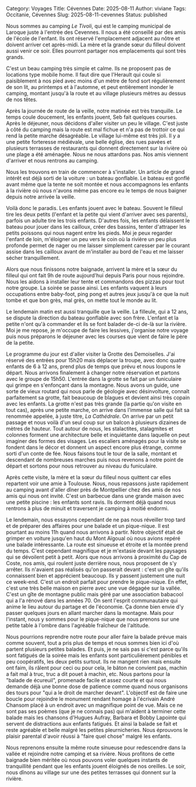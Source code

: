 Category: Voyages
Title: Cévennes
Date: 2025-08-11
Author: viviane
Tags: Occitanie, Cévennes
Slug: 2025-08-11-cevennes
Status: published

Nous sommes au camping *Le Tivoli*, qui est le camping municipal de Laroque juste à l'entrée des Cevennes. Il nous a été conseillé par des amis de l'école de l'enfant. Ils ont réservé l'emplacement adjacent au nôtre et doivent arriver cet après-midi. La mère et la grande sœur du filleul doivent aussi venir ce soir. Elles pourront partager nos emplacements qui sont très grands.

C'est un beau camping très simple et calme. Ils ne proposent pas de locations type mobile home. Il faut dire que l'Herault qui coule si paisiblement à nos pied avec moins d'un mètre de fond sort régulièrement de son lit, au printemps et à l'automne, et peut entièrement inonder le camping, montant jusqu'à la route et au village plusieurs mètres au dessus de nos têtes.

Après la journée de route de la veille, notre matinée est très tranquille. Le temps coule doucement, les enfants jouent, Seb fait quelques courses. Après le déjeuner, nous décidons d'aller visiter un peu le village. C'est juste à côté du camping mais la route est mal fichue et n'a pas de trottoir ce qui rend la petite marche désagréable. Le village lui-même est très joli. Il y a une petite forteresse médiévale, une belle église, des rues pavées et plusieurs terrasses de restaurants qui donnent directement sur la rivière où une plage a été aménagée. Nous ne nous attardons pas. Nos amis viennent d'arriver et nous rentrons au camping.

Nous les trouvons en train de commencer à s'installer. Un article de grand intérêt est déjà sorti de la voiture : un bateau gonflable. Le bateau est gonflé avant même que la tente ne soit montée et nous accompagnons les enfants à la rivière où nous n'avons même pas encore eu le temps de nous baigner depuis notre arrivée la veille.

Voilà donc le paradis. Les enfants jouent avec le bateau. Souvent le filleul tire les deux petits (l'enfant et la petite qui vient d'arriver avec ses parents), parfois un adulte tire les trois enfants. D'autres fois, les enfants délaissent le bateau pour jouer dans les cailloux, créer des bassins, tenter d'attraper les petits poissons qui nous nagent entre les pieds. Moi je peux regarder l'enfant de loin, m'éloigner un peu vers le coin où la rivière un peu plus profonde permet de nager ou me laisser simplement caresser par le courant assise dans les cailloux avant de m'installer au bord de l'eau et me laisser sécher tranquillement.

Alors que nous finissons notre baignade, arrivent la mère et la sœur du filleul qui ont fait 9h de route aujourd'hui depuis Paris pour nous rejoindre. Nous les aidons à installer leur tente et commandons des pizzas pour tout notre groupe. La soirée se passe ainsi. Les enfants vaquent à leurs occupations entre baby-foot, ping pong et autres jeux jusqu'à ce que la nuit tombe et que bon grès, mal grès, on mette tout le monde au lit.

Le lendemain matin est aussi tranquille que la veille. La filleule, qui a 12 ans, se dispute la direction du bateau gonflable avec son frère. L'enfant et la petite n'ont qu'à commander et ils se font balader de-ci de-là sur la rivière. Moi je me repose, je m'occupe de faire les lessives, j'organise notre voyage puis nous préparons le déjeuner avec les courses que vient de faire le père de la petite.

Le programme du jour est d'aller visiter la Grotte des Demoiselles. J'ai réservé des entrées pour 15h20 mais déplacer la troupe, avec donc quatre enfants de 6 à 12 ans, prend plus de temps que prévu et nous loupons le départ. Nous arrivons finalement à changer notre réservation et partons avec le groupe de 15h50. L'entrée dans la grotte se fait par un funiculaire qui grimpe en s'enfonçant dans la montagne. Nous avons un guide, une sorte de vieux routard qui nous parle de géologie avec désinvolture, connaît parfaitement sa grotte, fait beaucoup de blagues et devient ainsi très copain avec les enfants. La grotte n'est pas très grande (la partie qu'on visite en tout cas), après une petite marche, on arrive dans l'immense salle qui fait sa renommée appelée, à juste titre, *La Cathédrale*. On arrive par un petit passage et nous voilà d'un seul coup sur un balcon à plusieurs dizaines de mètres de hauteur. Tout autour de nous, les stalactites, stalagmites et colonnes forment une architecture belle et inquiétante dans laquelle on peut imaginer des formes des visages. Les escaliers aménagés pour la visite se fondent dans le décor et donnent un aspect encore plus étrange, comme sorti d'un conte de fée. Nous faisons tout le tour de la salle, montant et descendant de nombreuses marches puis nous revenons à notre point de départ et sortons pour nous retrouver au niveau du funiculaire.

Après cette visite, la mère et la sœur du filleul nous quittent car elles repartent voir une amie à Toulouse. Nous, nous repassons juste rapidement au camping avant d'aller dîner près de Montpellier chez des amis de nos amis qui nous ont invité. C'est un barbecue dans une grande maison avec une petite piscine : les enfants sont ravis. Ils dorment déjà quand nous rentrons à plus de minuit et traversent je camping à moitié endormi.

Le lendemain, nous essayons cependant de ne pas nous réveiller trop tard et de préparer des affaires pour une balade et un pique-nique. Il est pourtant au moins 11h quand nous arrivons à partir. Notre objectif était de grimper en voiture jusqu'en haut du Mont Aïgoual où nous avions repéré une balade intéressante. La route est sinueuse et étroite et la montée prend du temps. C'est cependant magnifique et je m'extasie devant les paysages qui se dévoilent petit à petit. Alors que nous arrivons à proximité du Cap de Coste, nos amis, qui roulent juste derrière nous, nous proposent de s'y arrêter. Ils n'avaient pas réalisés qu'on passerait devant : c'est un gîte qu'ils connaissent bien et apprécient beaucoup. Ils y passent justement une nuit ce week-end. C'est un endroit parfait pour prendre le pique-nique. En effet, c'est une très belle maison en pierre avec une vue dégagée sur la vallée. C'est un gîte de montagne public mais géré par une association babacool qui a l'a rénové dans les années 70. On sent l'esprit communautaire qui anime le lieu autour du partage et de l'économie. Ça donne bien envie d'y passer quelques jours en allant marcher dans la montagne. Mais pour l'instant, nous y sommes pour le pique-nique que nous prenons sur une petite table à l'ombre dans l'agréable fraîcheur de l'altitude.

Nous pourrions reprendre notre route pour aller faire la balade prévue mais comme souvent, tout a pris plus de temps et nous sommes bien ici d'où partent plusieurs petites balades. Et puis, je ne sais pas si c'est parce qu'ils sont fatigués de la soirée mais les enfants sont particulièrement pénibles et peu coopératifs, les deux petits surtout. Ils ne mangent rien mais ensuite ont faim, ils râlent pour ceci ou pour cela, le bâton ne convient pas, machin a fait mal à truc, truc a dit pouet à machin, etc. Nous partons pour la "balade de écureuil", promenade facile et assez courte et qui nous demande déjà une bonne dose de patience comme quand nous organisons des tours pour "qui a le droit de marcher devant". L'objectif est de faire une boucle pour rejoindre le monument rendant homage à l'écrivain André Chansom placé à un endroit avec un magnifique point de vue. Mais ce ne sont pas ses poèmes (que je ne connais pas) qui m'aident à terminer cette balade mais les chansons d'Hugues Aufray, Barbara et Bobby Lapointe qui servent de distractions aux enfants fatigués. Et ainsi la balade se fait et reste agréable et belle malgré les petites pleurnicheries. Nous éprouvons le plaisir parental d'avoir réussi à "faire quel chose" malgré les enfants.

Nous reprenons ensuite la même route sinueuse pour redescendre dans la vallée et rejoindre notre camping et sa rivière. Nous profitons de cette baignade bien méritée où nous pouvons voler quelques instants de tranquillité pendant que les enfants jouent éloignés de nos oreilles. Le soir, nous dînons au village sur une des petites terrasses qui donnent sur la rivière.
